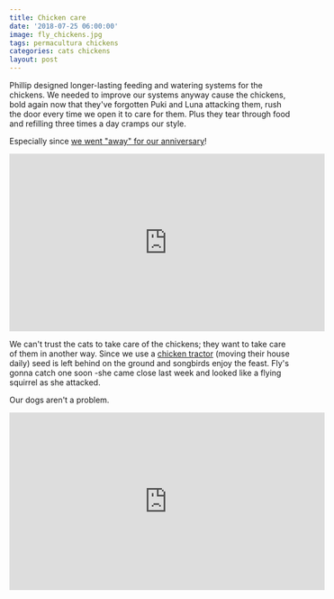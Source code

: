 ```yaml
---
title: Chicken care
date: '2018-07-25 06:00:00'
image: fly_chickens.jpg
tags: permacultura chickens
categories: cats chickens
layout: post
---
```


Phillip designed longer-lasting feeding and watering systems for the chickens. We needed to improve our systems anyway cause the chickens, bold again now that they've forgotten Puki and Luna attacking them, rush the door every time we open it to care for them.  Plus they tear through food and refilling three times a day cramps our style.

Especially since [we went "away" for our anniversary](http://reverdecer.annalisagross.com/2018/07/21/feliz_aniversario/)!

<iframe width="560" height="315" src="https://www.youtube.com/embed/34CqpmUNugY" frameborder="0" allow="autoplay; encrypted-media" allowfullscreen></iframe>

We can't trust the cats to take care of the chickens; they want to take care of them in another way. Since we use a [chicken tractor](https://reverdecer.annalisagross.com/2018/05/07/chicken-tractor/) (moving their house daily) seed is left behind on the ground and songbirds enjoy the feast. Fly's gonna catch one soon -she came close last week and looked like a flying squirrel as she attacked.

Our dogs aren't a problem.
<iframe width="560" height="315" src="https://www.youtube.com/embed/q70U9GH3kbg" frameborder="0" allow="autoplay; encrypted-media" allowfullscreen></iframe>